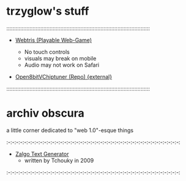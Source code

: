 <h1>
trzyglow's stuff
</h1>

:::::::::::::::::::::::::::::::::::::::::::::::::::::::::::::::::::::::::::::::::::::::::::::

- [Webtris (Playable Web-Game)](./data/tris.html)
    - No touch controls
    - visuals may break on mobile
    - Audio may not work on Safari

- [Open8bitVChiptuner (Repo) {external}](https://github.com/trzyglow/Open8bitVChiptuner)

:::::::::::::::::::::::::::::::::::::::::::::::::::::::::::::::::::::::::::::::::::::::::::::

<h1>
archiv obscura
</h1>

a little corner dedicated to "web 1.0"-esque things

:-:-:-:-:-:-:-:-:-:-:-:-:-:-:-:-:-:-:-:-:-:-:-:-:-:-:-:-:-:-:-:-:-:-:-:-:-:-:-:-:-:-:-:

- [Zalgo Text Generator](./data/zalgo.html)
    - written by Tchouky in 2009

:-:-:-:-:-:-:-:-:-:-:-:-:-:-:-:-:-:-:-:-:-:-:-:-:-:-:-:-:-:-:-:-:-:-:-:-:-:-:-:-:-:-:-:

<link rel="shortcut icon" type="image/png" href="./data/favicon.png">
